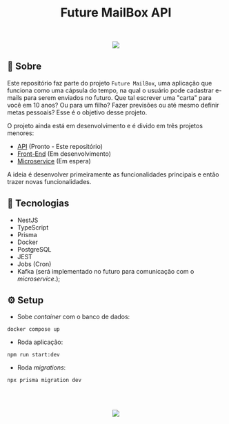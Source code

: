 <h1 align="center">Future MailBox API</h1>

<br>
<p align="center">
<img src="http://img.shields.io/static/v1?label=STATUS&message=EM%20DESENVOLVIMENTO&color=GREEN&style=for-the-badge"/>
</p>

## :book: Sobre
Este repositório faz parte do projeto `Future MailBox`, uma aplicação que funciona como uma cápsula do tempo, na qual o usuário pode cadastrar e-mails para serem enviados no futuro. Que tal escrever uma "carta" para você em 10 anos? Ou para um filho? Fazer previsões ou até mesmo definir metas pessoais? Esse é o objetivo desse projeto.

O projeto ainda está em desenvolvimento e é divido em três projetos menores:

- [API](https://github.com/HenriqueSantana1/future-mail-box-api/) (Pronto - Este repositório)
- [Front-End](https://github.com/HenriqueSantana1/future-mail-box-web/) (Em desenvolvimento)
- [Microservice](https://github.com/HenriqueSantana1) (Em espera)

A ideia é desenvolver primeiramente as funcionalidades principais e então trazer novas funcionalidades.



## :rocket: Tecnologias

- NestJS
- TypeScript
- Prisma
- Docker
- PostgreSQL
- JEST
- Jobs (Cron)
- Kafka (será implementado no futuro para comunicação com o *microservice*.);

## :gear: Setup
- Sobe *container* com o banco de dados:
```
docker compose up
```
- Roda aplicação:
```
npm run start:dev
```
- Roda *migrations*:
```
npx prisma migration dev
```

<br><br>
<p align="center">
  <a href="https://www.linkedin.com/in/henrique-vuolo-santana">
  <img src="https://img.shields.io/badge/LinkedIn-Henrique%20Vuolo-blue?logo=linkedin"/></a>
</p>
